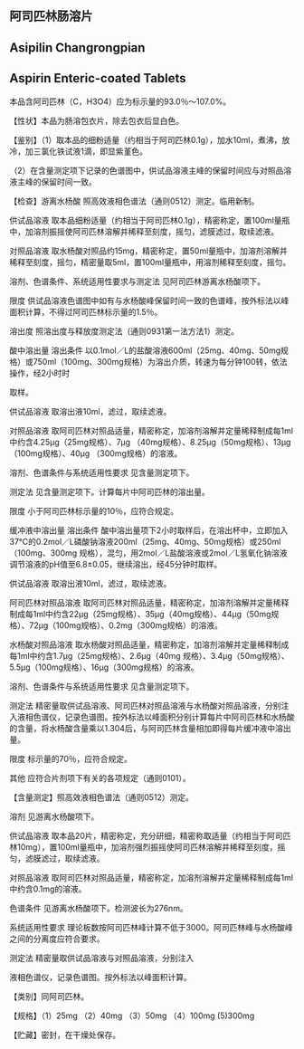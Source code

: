 ## 阿司匹林肠溶片

## Asipilin Changrongpian

## Aspirin Enteric-coated Tablets

本品含阿司匹林（C，H3O4）应为标示量的93.0％～107.0%。

【性状】本品为肠溶包衣片，除去包衣后显白色。

【鉴别】（1）取本品的细粉适量（约相当于阿司匹林0.1g），加水10ml，煮沸，放冷，加三氯化铁试液1滴，即显紫堇色。

（2）在含量测定项下记录的色谱图中，供试品溶液主峰的保留时间应与对照品溶液主峰的保留时间一致。

【检查】游离水杨酸 照高效液相色谱法（通则0512）测定。临用新制。

供试品溶液 取本品细粉适量（约相当于阿司匹林0.1g），精密称定，置100ml量瓶中，加溶剂振摇使阿司匹林溶解并稀释至刻度，摇匀，滤膜滤过，取续滤液。

对照品溶液 取水杨酸对照品约15mg，精密称定，置50ml量瓶中，加溶剂溶解并稀释至刻度，摇匀，精密量取5ml，置100ml量瓶中，用溶剂稀释至刻度，摇匀。

溶剂、色谱条件、系统适用性要求与测定法 见阿司匹林游离水杨酸项下。

限度 供试品溶液色谱图中如有与水杨酸峰保留时间一致的色谱峰，按外标法以峰面积计算，不得过阿司匹林标示量的1.5％。

溶出度 照溶出度与释放度测定法（通则0931第一法方法1）测定。

酸中溶出量 溶出条件 以0.1mol／L的盐酸溶液600ml（25mg、40mg、50mg规格）或750ml（100mg、300mg规格）为溶出介质，转速为每分钟100转，依法操作，经2小时时

取样。

供试品溶液 取溶出液10ml，滤过，取续滤液。

对照品溶液 取阿司匹林对照品适量，精密称定，加溶剂溶解并定量稀释制成每1ml中约含4.25μg（25mg规格）、7μg （40mg规格）、8.25μg（50mg规格）、13μg（100mg规格）、40μg （300mg规格）的溶液。

溶剂、色谱条件与系统适用性要求 见含量测定项下。

测定法 见含量测定项下。计算每片中阿司匹林的溶出量。

限度 小于阿司匹林标示量的10％，应符合规定。

缓冲液中溶出量 溶出条件 酸中溶出量项下2小时取样后，在溶出杯中，立即加入37℃的0.2mol／L磷酸钠溶液200ml（25mg、40mg、50mg规格）或250ml（100mg、300mg 规格），混匀，用2mol／L盐酸溶液或2mol／L氢氧化钠溶液调节溶液的pH值至6.8±0.05，继续溶出，经45分钟时取样。

供试品溶液 取溶出液10ml，滤过，取续滤液。

阿司匹林对照品溶液 取阿司匹林对照品适量，精密称定，加溶剂溶解并定量稀释制成每1ml中约含22μg（25mg规格）、35μg（40mg规格）、44μg（50mg规格）、72μg（100mg规格）、0.2mg（300mg规格）的溶液。

水杨酸对照品溶液 取水杨酸对照品适量，精密称定，加溶剂溶解并定量稀释制成每1ml中约含1.7μg（25mg规格）、2.6μg（40mg 规格）、3.4μg（50mg规格）、5.5μg（100mg规格）、16μg（300mg规格）的溶液。

溶剂、色谱条件与系统适用性要求 见含量测定项下。

测定法 精密量取供试品溶液、阿司匹林对照品溶液与水杨酸对照品溶液，分别注入液相色谱仪，记录色谱图。按外标法以峰面积分别计算每片中阿司匹林和水杨酸的含量，将水杨酸含量乘以1.304后，与阿司匹林含量相加即得每片缓冲液中溶出量。

限度 标示量的70％，应符合规定。

其他 应符合片剂项下有关的各项规定（通则0101）。

【含量测定】照高效液相色谱法（通则0512）测定。

溶剂 见游离水杨酸项下。

供试品溶液 取本品20片，精密称定，充分研细，精密称取适量（约相当于阿司匹林10mg），置100ml量瓶中，加溶剂强烈振摇使阿司匹林溶解并稀释至刻度，摇匀，滤膜滤过，取续滤液。

对照品溶液 取阿司匹林对照品适量，精密称定，加溶剂溶解并定量稀释制成每1ml中约含0.1mg的溶液。

色谱条件 见游离水杨酸项下。检测波长为276nm。

系统适用性要求 理论板数按阿司匹林峰计算不低于3000。阿司匹林峰与水杨酸峰之间的分离度应符合要求。

测定法 精密量取供试品溶液与对照品溶液，分别注入

液相色谱仪，记录色谱图。按外标法以峰面积计算。

【类别】同阿司匹林。

【规格】（1）25mg （2）40mg （3）50mg （4）100mg (5)300mg

【贮藏】密封，在干燥处保存。